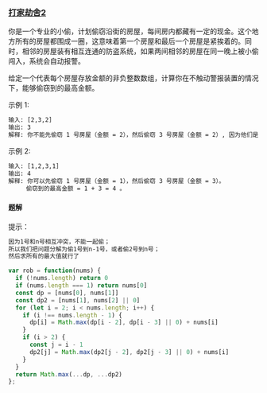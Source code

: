 ### [打家劫舍2](https://leetcode-cn.com/problems/house-robber-ii/)

你是一个专业的小偷，计划偷窃沿街的房屋，每间房内都藏有一定的现金。这个地方所有的房屋都围成一圈，这意味着第一个房屋和最后一个房屋是紧挨着的。同时，相邻的房屋装有相互连通的防盗系统，如果两间相邻的房屋在同一晚上被小偷闯入，系统会自动报警。

给定一个代表每个房屋存放金额的非负整数数组，计算你在不触动警报装置的情况下，能够偷窃到的最高金额。

示例 1:
```html
输入: [2,3,2]
输出: 3
解释: 你不能先偷窃 1 号房屋（金额 = 2），然后偷窃 3 号房屋（金额 = 2）, 因为他们是相邻的。
```

示例 2:
```html
输入: [1,2,3,1]
输出: 4
解释: 你可以先偷窃 1 号房屋（金额 = 1），然后偷窃 3 号房屋（金额 = 3）。
     偷窃到的最高金额 = 1 + 3 = 4 。
```

#### 题解

提示：
```html
因为1号和n号相互冲突，不能一起偷；
所以我们把问题分解为偷1号到n-1号，或者偷2号到n号；
然后求所有的最大值就行了
```

```javascript
var rob = function(nums) {
  if (!nums.length) return 0
  if (nums.length === 1) return nums[0]
  const dp = [nums[0], nums[1]]
  const dp2 = [nums[1], nums[2] || 0]
  for (let i = 2; i < nums.length; i++) {
    if (i !== nums.length - 1) {
      dp[i] = Math.max(dp[i - 2], dp[i - 3] || 0) + nums[i]
    }
    if (i > 2) {
      const j = i - 1
      dp2[j] = Math.max(dp2[j - 2], dp2[j - 3] || 0) + nums[i]
    }
  }
  return Math.max(...dp, ...dp2)
};
```
